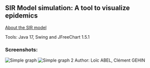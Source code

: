 ## SIR Model simulation: A tool to visualize epidemics

[About the SIR model](https://en.wikipedia.org/wiki/Compartmental_models_in_epidemiology#The_SIR_model)

Tools: Java 17, Swing and JFreeChart 1.5.1

### Screenshots:
![Simple graph](https://gameosu.s-ul.eu/XfohheuG)
![Simple graph 2](https://gameosu.s-ul.eu/2SjLx6ky)
Author: Loïc ABEL, Clément GEHIN
